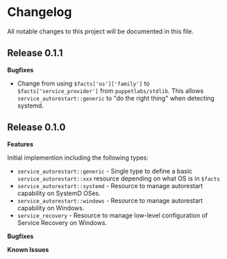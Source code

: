 # Changelog

All notable changes to this project will be documented in this file.

## Release 0.1.1

**Bugfixes**

* Change from using `$facts['os']['family']` to `$facts['service_provider']` from `puppetlabs/stdlib`.
  This allows `service_autorestart::generic` to "do the right thing" when detecting systemd.

## Release 0.1.0

**Features**

Initial implemention including the following types:
* `service_autorestart::generic` - Single type to define a basic `service_autorestart::xxx` resource 
     depending on what OS is in `$facts`
* `service_autorestart::systemd` - Resource to manage autorestart capability on SystemD OSes.
* `service_autorestart::windows` - Resource to manage autorestart capability on Windows.
* `service_recovery`  - Resource to manage low-level configuration of Service Recovery on Windows.

**Bugfixes**

**Known Issues**
